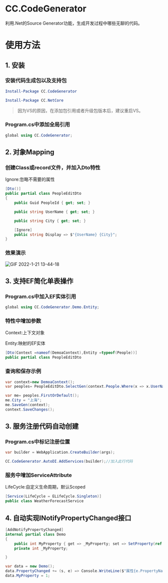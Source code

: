 # CC.CodeGenerator
利用.Net的Source Generator功能，生成开发过程中哪些无聊的代码。

# 使用方法

## 1. 安装

### 安装代码生成包以及支持包
```powershell
Install-Package CC.CodeGenerator
```

```powershell
Install-Package CC.NetCore
```

> 因为VS的原因，在添加包引用或者升级包版本后，建议重启VS。

### Program.cs中添加全局引用
```csharp
global using CC.CodeGenerator;
```

## 2. 对象Mapping

### 创建Class或record文件，并加入Dto特性

Ignore:忽略不需要的属性
```csharp
[Dto()]
public partial class PeopleEditDto
{
    public Guid PeopleId { get; set; }

    public string UserName { get; set; }

    public string City { get; set; }

    [Ignore]
    public string Display => $"{UserName} {City}";
}
```

### 效果演示

![GIF 2022-1-21 13-44-18](https://user-images.githubusercontent.com/7581981/150472966-345d633e-4731-437b-9a8f-691b09133a7c.gif)


## 3. 支持EF简化单表操作

### Program.cs中加入EF实体引用
```csharp
global using CC.CodeGenerator.Demo.Entity;
```

### 特性中增加参数
Context:上下文对象

Entity:映射的EF实体
```csharp
[Dto(Context =nameof(DemoaContext),Entity =typeof(People))]
public partial class PeopleEditDto
```

### 查询和保存示例

```csharp
var context=new DemoaContext();
var peoples= PeopleEditDto.SelectGen(context.People.Where(x => x.UserName.StartsWith("Latanya"))).ToList();

var me= peoples.FirstOrDefault();
me.City = "上海";
me.SaveGen(context);
context.SaveChanges();
```

## 3. 服务注册代码自动创建

### Program.cs中标记注册位置
```csharp
var builder = WebApplication.CreateBuilder(args);

CC.CodeGenerator.AutoDI.AddServices(builder);//加入此行代码
```

### 服务中增加ServiceAttribute
LifeCycle:自定义生命周期，默认Scoped
```csharp
[Service(LifeCycle = ELifeCycle.Singleton)]
public class WeatherForecastService
```

## 4. 自动实现INotifyPropertyChanged接口

```csharp
[AddNotifyPropertyChanged]
internal partial class Demo
{
    public int MyProperty { get => _MyProperty; set => SetProperty(ref _MyProperty, value); }
    private int _MyProperty;

}
```

```csharp
var data = new Demo();
data.PropertyChanged += (s, e) => Console.WriteLine($"属性{e.PropertyName}被修改");
data.MyProperty = 1;
```
